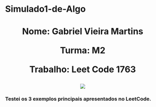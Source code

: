 # Simulado1-de-Algo

<h1 align="center" >
  <p> Nome: Gabriel Vieira Martins</p>
  <p>Turma: M2</p>
  <p>Trabalho: Leet Code 1763</p>
</h1>

<h2 align="center">
  <img src = "[https://github.com/GabrielMartins105/Simulado1-de-Algo/blob/main/sqoq7XY.png?raw=true](https://i.imgur.com/FiEjcvO.png)" />
</h2>

<h3 allign = "left">
  <p>
    Testei os 3 exemplos principais apresentados no LeetCode.
  </p>
</h3>
